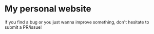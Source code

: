 # My personal website
If you find a bug or you just wanna improve something, don't hesitate to submit a PR/issue!
